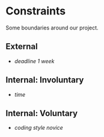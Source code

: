 # Constraints

Some boundaries around our project.

## External

- _deadline 1 week_

## Internal: Involuntary

- _time_

## Internal: Voluntary

- _coding style novice_
